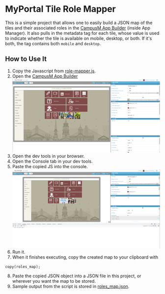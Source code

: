 # MyPortal Tile Role Mapper 

This is a simple project that allows one to easily build a JSON map of the tiles and their associated roles in the [CampusM App Builder](https://appmanager-na.campusm.exlibrisgroup.com/app-builder#) (inside App Manager). It also pulls in the metadata tag for each tile, whose value is used to indicate whether the tile is available on mobile, desktop, or both. If it's both, the tag contains both `mobile` and `desktop`. 

## How to Use It
1. Copy the Javascript from [role-mapper.js](role-mapper.js). 
2. Open the [CampusM App Builder](https://appmanager-na.campusm.exlibrisgroup.com/app-builder#)
![CampusM App Builder](images/app-builder.PNG)
3. Open the dev tools in your browser. 
4. Open the Console tab in your dev tools. 
5. Paste the copied JS into the console.
![CampusM App Builder with Console Open in Browser Dev Tools](images/appbuilder-with-devtools.PNG)
6. Run it. 
7. When it finishes executing, copy the created map to your clipboard with 
``` 
copy(roles_map);
```
8. Paste the copied JSON object into a JSON file in this project, or wherever you want the map to be stored. 
9. Sample output from the script is stored in [roles_map.json](roles_map.json). 

